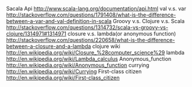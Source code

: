 Sacala Api http://www.scala-lang.org/documentation/api.html
val v.s. var http://stackoverflow.com/questions/1791408/what-is-the-difference-between-a-var-and-val-definition-in-scala
Groovy v.s. Clojure v.s. Scala http://stackoverflow.com/questions/1314732/scala-vs-groovy-vs-clojure/1314971#1314971
closure v.s. lambda(or  anonymous function) http://stackoverflow.com/questions/220658/what-is-the-difference-between-a-closure-and-a-lambda
clojure wiki http://en.wikipedia.org/wiki/Closure_%28computer_science%29
lambda http://en.wikipedia.org/wiki/Lambda_calculus
Anonymous_function http://en.wikipedia.org/wiki/Anonymous_function
currying http://en.wikipedia.org/wiki/Currying
First-class citizen http://en.wikipedia.org/wiki/First-class_citizen
